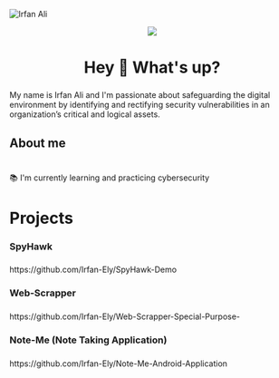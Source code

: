 
![Irfan Ali](https://github.com/Irfan-Ely/Irfan-Ely/assets/118766951/e3fe5c93-6690-466e-8a8b-7f5a8766e7c0)

<div align="center">
  <img src="https://visitor-badge.laobi.icu/badge?page_id=irfan-ely.irfan-ely&"  />
</div>
<h1 align="center">Hey 👋 What's up?</h1>

###


<p align="left">My name is Irfan Ali and I'm passionate about safeguarding the digital environment by identifying and rectifying security vulnerabilities in an organization’s critical and logical assets.</p>

###

<h2 align="left">About me</h2>

###

<p align="left"><br>📚 I'm currently learning and practicing cybersecurity<br></p>

###
###



<h1 align="left">Projects</h1>

###

<h3 align="left">SpyHawk</h3>

###

<p align="left">https://github.com/Irfan-Ely/SpyHawk-Demo</p>

###

<h3 align="left">Web-Scrapper</h3>

###

<p align="left">https://github.com/Irfan-Ely/Web-Scrapper-Special-Purpose-</p>


###

<h3 align="left">Note-Me (Note Taking Application)</h3>

###

<p align="left">https://github.com/Irfan-Ely/Note-Me-Android-Application</p>


###


